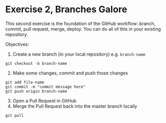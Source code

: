 # Exercise 2, Branches Galore

This second exercise is the foundation of the GitHub workflow: branch, commit, pull request, merge, deploy. You can do all of this in your existing repository.

Objectives:
1. Create a new branch (in your local repository) e.g. `branch-name`
```
git checkout -b branch-name
```
2. Make some changes, commit and push those changes
```
git add file-name
git commit -m "commit message here"
git push origin branch-name
```
3. Open a Pull Request in GitHub
4. Merge the Pull Request back into the master branch locally
```
git pull
```
